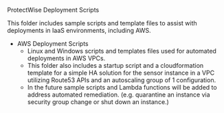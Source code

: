 ProtectWise Deployment Scripts

This folder includes sample scripts and template files to assist with deployments in IaaS environments, including AWS.

- AWS Deployment Scripts
    - Linux and Windows scripts and templates files used for automated deployments in AWS VPCs.
    - This folder also includes a startup script and a cloudformation template for a simple HA solution for the sensor instance in a VPC utilizing Route53 APIs and an autoscaling group of 1 configuration.
    - In the future sample scripts and Lambda functions will be added to address automated remediation. (e.g. quarantine an instance via security group change or shut down an instance.)